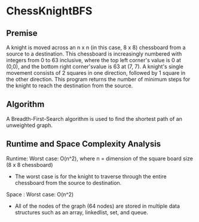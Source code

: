 # ChessKnightBFS

## Premise
A knight is moved across an n x n (in this case, 8 x 8) chessboard from a source to a destination. This chessboard is 
increasingly numbered with integers from 0 to 63 inclusive, where the top left corner's value is 0 at (0,0), and the 
bottom right corner'svalue is 63 at (7, 7). A knight's single movement consists of 2 squares in one direction, followed 
by 1 square in the other direction. This program returns the number of minimum steps for the knight to reach the 
destination from the source.

## Algorithm
A Breadth-First-Search algorithm is used to find the shortest path of an unweighted graph.

## Runtime and Space Complexity Analysis
Runtime: Worst case: O(n^2), where n = dimension of the square board size (8 x 8 chessboard)

- The worst case is for the knight to traverse through the entire chessboard from the source to destination.

Space : Worst case: O(n^2)

- All of the nodes of the graph (64 nodes) are stored in multiple data structures such as an array, linkedlist, set, 
and queue.
